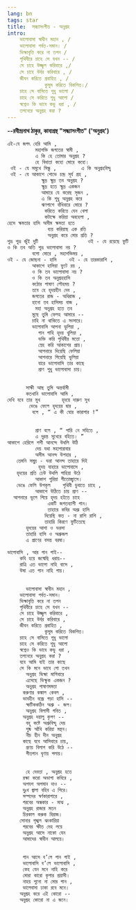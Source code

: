 ```yaml
---
lang: bn
tags: star
title:  সন্ধ্যাসংগীত - অনুগ্রহ
intro:
    ভালোবাসা স্বাধীন মহান , /
    ভালোবাসা পর্বত-সমান। /
    ভিক্ষাবৃত্তি করে না তপন /
    পৃথিবীরে চাহে সে যখন -- /
    সে চাহে উজ্জ্বল করিবারে ,/ 
    সে চাহে উর্বর করিবারে , /
    জীবন করিতে প্রবাহিত , /
            কুসুম করিতে বিকশিত।/ 
    চাহে সে বাসিতে শুধু ভালো /
    চাহে সে করিতে শুধু আলো /
    স্বপ্নেও কি ভাবে কভু ধরা , /  
    তপনেরে অনুগ্রহ করা ? 
---
```


**--রবীন্দ্রনাথ ঠাকুর, কাব্যগ্রন্থ "সন্ধ্যাসংগীত" ('অনুগ্রহ')**

    এই-যে জগৎ হেরি আমি , 
             মহাশক্তি জগতের স্বামী , 
             এ কি হে তোমার অনুগ্রহ ? 
             হে বিধাতা কহো মোরে কহো। 
     ওই - যে সমুখে সিন্ধু ,        এ কি অনুগ্রহবিন্দু 
     ওই - যে আকাশে শোভে চন্দ্র সূর্য গ্রহ , 
               ক্ষুদ্র ক্ষুদ্র তব অনুগ্রহ ? 
               ক্ষুদ্র হতে ক্ষুদ্র একজন 
               আমারে যে করেছ সৃজন , 
               এ কি শুধু অনুগ্রহ করে 
               ঋণপাশে বাঁধিবারে মোরে ? 
                করিতে করিতে যেন খেলা 
                কটাক্ষে করিয়া অবহেলা , 
    হেসে ক্ষমতার হাসি অসীম ক্ষমতা হতে 
                 ব্যয় করিয়াছ এক রতি 
                 অনুগ্রহ করে মোর প্রতি ? 
    শুভ্র শুভ্র জুঁই দুটি                ওই - যে রয়েছে ফুটি 
    ও কি তব অতি শুভ্র ভালোবাসা নয় ? 
            বলো মোরে , মহাশক্তিময় , 
    ওই - যে জোছনা - হাসি    ওই - যে তারকারাশি , 
            আকাশে হাসিয়া ফুটে রয় , 
            ও কি তব ভালোবাসা নয় ? 
            ও কি তব অনুগ্রহহাসি 
            কঠোর পাষাণ লৌহময় ? 
            তবে হে হৃদয়হীন দেব ,   
            জগতের রাজ - অধিরাজ , 
            হানো তব হাসিময় বাজ , 
             মহা অনুগ্রহ হতে তব 
            মুছে তুমি ফেলহ আমারে -- 
            চাহি না থাকিতে এ সংসারে। 
            ভালোবাসি আপনা ভুলিয়া , 
              গান গাহি হৃদয় খুলিয়া , 
              ভক্তি করি পৃথিবীর মতো , 
              স্নেহ করি আকাশের প্রায়। 
              আপনারে দিয়েছি ফেলিয়া 
              আপনারে গিয়েছি ভুলিয়া 
              যারে ভালোবাসি তার কাছে 
              প্রাণ শুধু ভালোবাসা চায়। 
  
  
          সাক্ষী আছ তুমি অন্তর্যামী 
          কতখানি ভালোবাসি আমি , 
    দেখি যবে তার মুখ       হৃদয়ে দারুণ সুখ 
           ভেঙে ফেলে হৃদয়ের দ্বার , 
            বলে , “ এ কী ঘোর কারাগার !” 
  
  
             প্রাণ বলে , “ পারি নে সহিতে , 
             এ দুরন্ত সুখেরে বহিতে। ” 
    আকাশে হেরিলে শশী আনন্দে উথলি উঠি 
             দেয় যথা মহাপারাবার 
             অসীম আনন্দ উপহার ,   
       তেমনি সমুদ্র - ভরা আনন্দ তাহারে দিই 
              হৃদয় যাহারে ভালোবাসে , 
       হৃদয়ের প্রতি ঢেউ উথলি গাহিয়া উঠে 
             আকাশ পুরিয়া গীতোচ্ছ্বাসে। 
       ভেঙে ফেলি উপকূল    পৃথিবী ডুবাতে চাহে , 
             আকাশে উঠিতে চায় প্রাণ -- 
      আপনারে ভুলে গিয়ে হৃদয় হইতে চাহে 
                 একটি জগতব্যাপী গান। 
                 তাহারে কবির অশ্রু হাসি 
                দিয়েছি কত - না রাশি রাশি , 
                তাহারি কিরণে ফুটিতেছে 
          হৃদয়ের আশা ও ভরসা 
          তাহারি হাসি ও অশ্রুজল 
          এ প্রাণের বসন্ত বরষা।

    ভালোবাসি , আর গান গাই-- 
        কবি হয়ে জন্মেছি ধরায়-- 
        রাত্রি এত ভালো নাহি বাসে , 
        উষা এত গান নাহি গায়। 
  
  
          ভালোবাসা স্বাধীন মহান , 
        ভালোবাসা পর্বত-সমান। 
        ভিক্ষাবৃত্তি করে না তপন 
        পৃথিবীরে চাহে সে যখন -- 
        সে চাহে উজ্জ্বল করিবারে , 
        সে চাহে উর্বর করিবারে , 
        জীবন করিতে প্রবাহিত , 
                কুসুম করিতে বিকশিত। 
        চাহে সে বাসিতে শুধু ভালো 
        চাহে সে করিতে শুধু আলো 
        স্বপ্নেও কি ভাবে কভু ধরা ,   
        তপনেরে অনুগ্রহ করা ? 
        যবে আমি যাই তার কাছে 
        সে কি মনে ভাবে গো তখন 
          অনুগ্রহ ভিক্ষা মাগিবারে 
          এসেছে ভিক্ষুক একজন ? 
          অনুগ্রহ পাষাণমমতা 
         করুণার কঙ্কাল কেবল , 
         ভাবহীন বজ্রে গড়া হাসি -- 
          স্ফটিককঠিন অশ্রু - জল। 
          অনুগ্রহ বিলাসী গবিত , 
         অনুগ্রহ দয়ালু কৃপণ -- 
          বহু কষ্টে অশ্রুবিন্দু দেয় 
          শুষ্ক আঁখি করিয়া মন্থন। 
          নীচ হীন দীন অনুগ্রহ
         কাছে যবে আসিবারে চায়, 
          প্রণয় বিলাপ করি উঠে -- 
          গীতগান ঘৃণায় পলায়। 
  
  
          হে দেবতা , অনুগ্রহ হতে 
         রক্ষা করো অভাগা কবিরে , 
         অপযশ অপমান দাও -- 
         দুঃখ জ্বালা বহিব এ শিরে। 
         সম্পদের স্বর্ণকারাগারে , 
         গরবের অন্ধকার - মাঝ , 
         অনুগ্রহ রাজার মতন 
         চিরকাল করুক বিরাজ। 
        সোনার শৃঙ্খল ঝংকারিয়া 
         গরবের স্ফীত দেহ লয়ে 
         অনুগ্রহ আসে নাকো যেন 
         আমাদের স্বাধীন আলয়ে। 
  
  
         গান আসে ব’লে গান গাই , 
         ভালোবাসি ব’লে ভালোবাসি , 
         কেহ যেন মনে নাহি করে 
         মোরা কারো কৃপার প্রয়াসী। 
         নাহয় শুনো না মোর গান , 
         ভালেবাসা ঢাকা রবে মনে। 
        অনুগ্রহ করে এই কোরো -- 
        অনুগ্রহ কোরো না এ জনে। 

